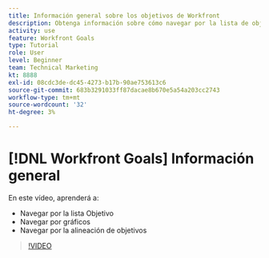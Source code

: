 ```yaml
---
title: Información general sobre los objetivos de Workfront
description: Obtenga información sobre cómo navegar por la lista de objetivos, los gráficos y la alineación de objetivos.
activity: use
feature: Workfront Goals
type: Tutorial
role: User
level: Beginner
team: Technical Marketing
kt: 8888
exl-id: 08cdc3de-dc45-4273-b17b-90ae753613c6
source-git-commit: 683b3291033ff87dacae8b670e5a54a203cc2743
workflow-type: tm+mt
source-wordcount: '32'
ht-degree: 3%

---
```


# [!DNL Workfront Goals] Información general

En este vídeo, aprenderá a:

* Navegar por la lista Objetivo
* Navegar por gráficos
* Navegar por la alineación de objetivos

>[!VIDEO](https://video.tv.adobe.com/v/335182/?quality=12)
